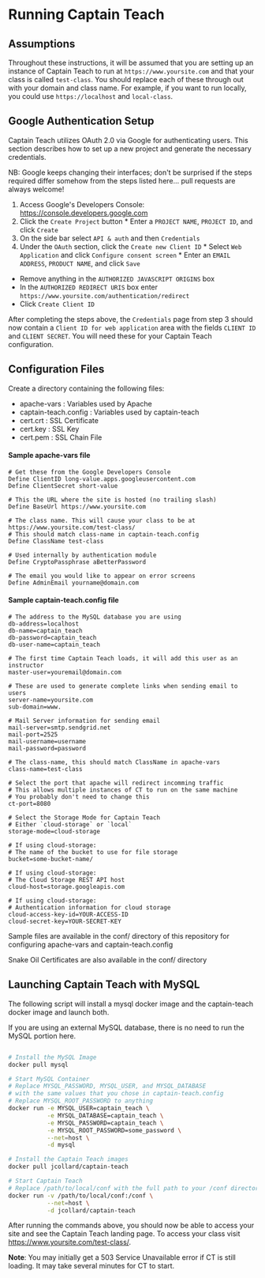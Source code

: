 # Running Captain Teach

## Assumptions

Throughout these instructions, it will be assumed that you are setting
up an instance of Captain Teach to run at `https://www.yoursite.com` and
that your class is called `test-class`. You should replace each of these
through out with your domain and class name. For example, if you want to
run locally, you could use `https://localhost` and `local-class`.

## Google Authentication Setup

Captain Teach utilizes OAuth 2.0 via Google for authenticating
users. This section describes how to set up a new project and generate
the necessary credentials.

NB: Google keeps changing their interfaces; don't be surprised if the
steps required differ somehow from the steps listed here... pull requests
are always welcome!

  1. Access Google's Developers Console: https://console.developers.google.com
  2. Click the `Create Project` button
    * Enter a `PROJECT NAME`, `PROJECT ID`, and click `Create`
  3. On the side bar select `API & auth` and then `Credentials`
  4. Under the `OAuth` section, click the `Create new Client ID`
    * Select `Web Application` and click `Configure consent screen`
    * Enter an `EMAIL ADDRESS`, `PRODUCT NAME`, and click `Save`
   * Remove anything in the `AUTHORIZED JAVASCRIPT ORIGINS` box
   * In the `AUTHORIZED REDIRECT URIS` box enter `https://www.yoursite.com/authentication/redirect`
   * Click `Create Client ID`

After completing the steps above, the `Credentials` page from step 3
should now contain a `Client ID for web application` area with the
fields `CLIENT ID` and `CLIENT SECRET`. You will need these for your
Captain Teach configuration.

## Configuration Files
Create a directory containing the following files:
  * apache-vars : Variables used by Apache
  * captain-teach.config : Variables used by captain-teach
  * cert.crt : SSL Certificate
  * cert.key : SSL Key
  * cert.pem : SSL Chain File

#### Sample apache-vars file
```
# Get these from the Google Developers Console
Define ClientID long-value.apps.googleusercontent.com
Define ClientSecret short-value

# This the URL where the site is hosted (no trailing slash)
Define BaseUrl https://www.yoursite.com

# The class name. This will cause your class to be at https://www.yoursite.com/test-class/
# This should match class-name in captain-teach.config
Define ClassName test-class

# Used internally by authentication module
Define CryptoPassphrase aBetterPassword

# The email you would like to appear on error screens
Define AdminEmail yourname@domain.com
```

#### Sample captain-teach.config file
```
# The address to the MySQL database you are using
db-address=localhost
db-name=captain_teach
db-password=captain_teach
db-user-name=captain_teach

# The first time Captain Teach loads, it will add this user as an instructor
master-user=youremail@domain.com

# These are used to generate complete links when sending email to users
server-name=yoursite.com
sub-domain=www.

# Mail Server information for sending email
mail-server=smtp.sendgrid.net
mail-port=2525
mail-username=username
mail-password=password

# The class-name, this should match ClassName in apache-vars
class-name=test-class

# Select the port that apache will redirect incomming traffic
# This allows multiple instances of CT to run on the same machine
# You probably don't need to change this
ct-port=8080

# Select the Storage Mode for Captain Teach
# Either `cloud-storage` or `local`
storage-mode=cloud-storage

# If using cloud-storage:
# The name of the bucket to use for file storage
bucket=some-bucket-name/

# If using cloud-storage:
# The Cloud Storage REST API host
cloud-host=storage.googleapis.com

# If using cloud-storage:
# Authentication information for cloud storage
cloud-access-key-id=YOUR-ACCESS-ID
cloud-secret-key=YOUR-SECRET-KEY
```

Sample files are available in the conf/ directory of this repository for configuring apache-vars and captain-teach.config

Snake Oil Certificates are also available in the conf/ directory

## Launching Captain Teach with MySQL

The following script will install a mysql docker image and the
captain-teach docker image and launch both.

If you are using an external MySQL database, there is no need to run the
MySQL portion here.

```bash

# Install the MySQL Image
docker pull mysql

# Start MySQL Container 
# Replace MYSQL_PASSWORD, MYSQL_USER, and MYSQL_DATABASE
# with the same values that you chose in captain-teach.config
# Replace MYSQL_ROOT_PASSWORD to anything
docker run -e MYSQL_USER=captain_teach \
           -e MYSQL_DATABASE=captain_teach \
           -e MYSQL_PASSWORD=captain_teach \
           -e MYSQL_ROOT_PASSWORD=some_password \
           --net=host \
           -d mysql

# Install the Captain Teach images
docker pull jcollard/captain-teach

# Start Captain Teach
# Replace /path/to/local/conf with the full path to your /conf directory
docker run -v /path/to/local/conf:/conf \
           --net=host \
           -d jcollard/captain-teach
```

After running the commands above, you should now be able to access your
site and see the Captain Teach landing page.  To access your class visit
https://www.yoursite.com/test-class/.

**Note**: You may initially get a 503 Service Unavailable error if CT is
still loading. It may take several minutes for CT to start.
